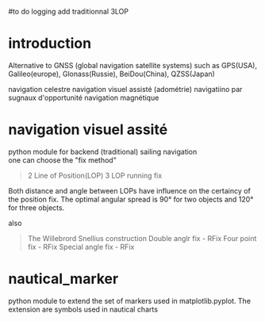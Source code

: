 
#to do
logging 
add traditionnal 3LOP

# introduction

Alternative to GNSS  (global navigation satellite systems) such as GPS(USA), Galileo(europe), Glonass(Russie), BeiDou(China), QZSS(Japan)

navigation celestre
navigation visuel assisté (adométrie)
navigatiino par sugnaux d'opportunité
navigation magnétique

# navigation visuel assité
python module for backend (traditional) sailing navigation  
one can choose the "fix method"  

> 2 Line of Position(LOP)
> 3 LOP
> running fix

Both distance and angle between LOPs have influence on the certaincy of the position fix.
The optimal angular spread is 90° for two objects and 120° for three objects.

also
> The Willebrord Snellius construction
> Double anglr fix - RFix
> Four point fix - RFix
> Special angle fix - RFix

# nautical_marker
python module to extend the set of markers used in matplotlib.pyplot. The extension are symbols used in nautical charts
